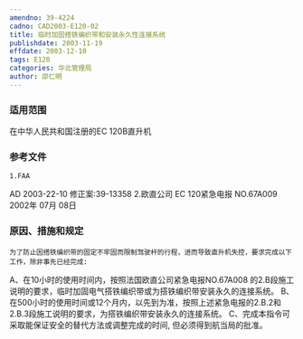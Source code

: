 ```yaml
---
amendno: 39-4224
cadno: CAD2003-E120-02
title: 临时加固搭铁编织带和安装永久性连接系统
publishdate: 2003-11-19
effdate: 2003-12-10
tags: E120
categories: 华北管理局
author: 邵仁明
---
```


### 适用范围 
在中华人民共和国注册的EC 120B直升机

<!--more-->
### 参考文件
    1.FAA 
AD 2003-22-10    修正案:39-13358
    2.欧直公司 EC 120紧急电报 NO.67A009  2002年 07月 08日

### 原因、措施和规定 
    为了防止因搭铁编织带的固定不牢固而限制驾驶杆的行程，进而导致直升机失控，要求完成以下工作，除非事先已经完成: 
 A、在10小时的使用时间内，按照法国欧直公司紧急电报NO.67A008 的2.B段施工说明的要求，临时加固电气搭铁编织带或为搭铁编织带安装永久的连接系统。
    B、在500小时的使用时间或12个月内，以先到为准，按照上述紧急电报的2.B.2和2.B.3段施工说明的要求，为搭铁编织带安装永久的连接系统。 
    C、完成本指令可采取能保证安全的替代方法或调整完成的时间, 但必须得到航当局的批准。
